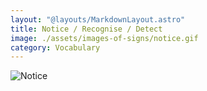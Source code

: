 ```yaml
---
layout: "@layouts/MarkdownLayout.astro"
title: Notice / Recognise / Detect
image: ./assets/images-of-signs/notice.gif
category: Vocabulary
---
```


![Notice](@signs/notice.gif)
